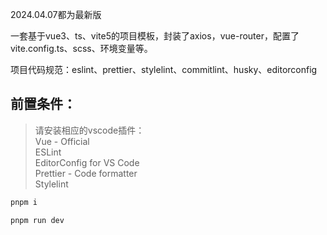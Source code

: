 2024.04.07都为最新版

一套基于vue3、ts、vite5的项目模板，封装了axios，vue-router，配置了vite.config.ts、scss、环境变量等。

项目代码规范：eslint、prettier、stylelint、commitlint、husky、editorconfig

## 前置条件：

> 请安装相应的vscode插件：  
> Vue - Official  
> ESLint  
> EditorConfig for VS Code  
> Prettier - Code formatter  
> Stylelint

```sh
pnpm i

pnpm run dev
```
